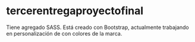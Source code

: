 # tercerentregaproyectofinal
Tiene agregado SASS.
Está creado con Bootstrap, actualmente trabajando en personalización de con colores de la marca. 
